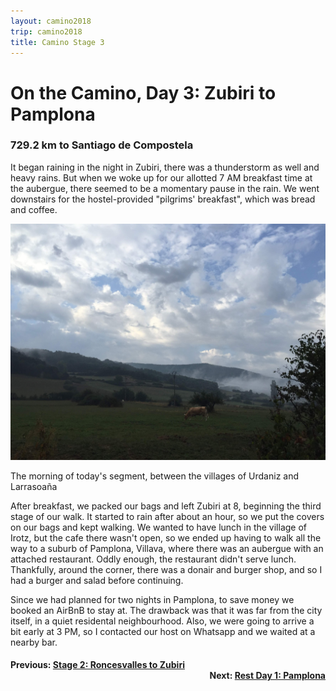 ```yaml
---
layout: camino2018
trip: camino2018
title: Camino Stage 3
---
```


# On the Camino, Day 3: Zubiri to Pamplona

### 729.2 km to Santiago de Compostela

It began raining in the night in Zubiri, there was a thunderstorm as well and heavy rains. But when we woke up for our allotted 7 AM breakfast time at the aubergue, there seemed to be a momentary pause in the rain. We went downstairs for the hostel-provided "pilgrims' breakfast", which was bread and coffee.

<img src="/assets/images/spain2018/urdaniz.JPG">
<p class="caption">The morning of today's segment, between the villages of Urdaniz and Larrasoa&ntilde;a</p>

After breakfast, we packed our bags and left Zubiri at 8, beginning the third stage of our walk. It started to rain after about an hour, so we put the covers on our bags and kept walking. We wanted to have lunch in the village of Irotz, but the cafe there wasn't open, so we ended up having to walk all the way to a suburb of Pamplona, Villava, where there was an aubergue with an attached restaurant. Oddly enough, the restaurant didn't serve lunch. Thankfully, around the corner, there was a donair and burger shop, and so I had a burger and salad before continuing.

Since we had planned for two nights in Pamplona, to save money we booked an AirBnB to stay at. The drawback was that it was far from the city itself, in a quiet residental neighbourhood. Also, we were going to arrive a bit early at 3 PM, so I contacted our host on Whatsapp and we waited at a nearby bar.

<h4><div style="text-align: left; margin-bottom: -20px">Previous: <a href="/2018/09/04/camino2.html">Stage 2: Roncesvalles to Zubiri</a></div></h4>
<h4><div style="text-align: right;">Next: <a href="/2018/09/06/camino3.html">Rest Day 1: Pamplona</a></div></h4>
